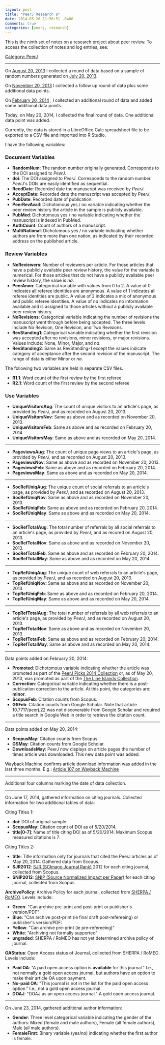 ```yaml
---
layout: post
title: "PeerJ Research 9"
date: 2014-05-20 11:56:51 -0400
comments: true
categories: [peerj, research]
---
```


This is the ninth set of notes on a research project about peer
review. To access the collection of notes and log entries, see:

[Category: PeerJ](/blog/categories/peerj)

---

On [August 20, 2013](/blog/2013/08/20/peerj-research-2/) I
collected a round of data based on a sample of random numbers
generated on [July 20, 2013](/blog/2013/07/20/peerj-research/).

On [November 20, 2013](/blog/2013/11/20/peerj-research-7/) I
collected a follow up round of data plus some additional data
points.

On [February 20, 2014](/blog/2013/11/20/peerj-research-8/) , I
collected an additional round of data and added some additional
data points.

Today, on May 20, 2014, I collected the final round of data. One
additional data point was added.

Currently, the data is stored in a LibreOffice Calc spreadsheet
file to be exported to a CSV file and imported into R Studio.

I have the following variables:

### Document Variables

* **RandomNum**: The random number originally generated.
  Corresponds to the DOI assigned to *PeerJ*.
* **doi**: The DOI assigned to *PeerJ*. Corresponds to the random
  number. *PeerJ*'s DOIs are easily identified as sequential.
* **RecdDate**: Recorded date the manuscript was received by
  *PeerJ*.
* **AcceptDate**: Recorded date the manuscript was accepted by
  *PeerJ*.
* **PubDate**: Recorded date of publication.
* **PeerRevAvail**: Dichotomous yes / no variable indicating
  whether the peer review history the article in the sample is
  publicly available.
* **PubMed**: Dichotomous yes / no variable indicating whether the
  manuscript is indexed in PubMed.
* **AuthCount**: Count of authors of a manuscript.
* **MultiNational**: Dichotomous yes / no variable indicating
  whether authors are from more than one nation, as indicated by
  their recorded address on the published article.

### Review Variables

* **NoReviewers**: Number of reviewers per article. For those
  articles that have a publicly available peer review history, the
  value for the variable is numerical. For those articles that do
  not have a publicly available peer review history, the value is
  *na*.
* **PeerAnon**: Categorical variable with values from 0 to 2. A
  value of 0 indicates all referee identities are anonymous. A
  value of 1 indicates all referee identities are public. A value
  of 2 indicates a mix of anonymous and public referee identities.
  A value of *na* indicates no information available and is
  assigned to those articles without a publicly available peer
  review history.
* **NoRevisions**: Categorical variable indicating the number of
  revisions the manuscript went through before being accepted. The
  three levels include No Revision, One Revision, and Two
  Revisions.
* **RevStanding1**: Categorical variable indicating whether the
  first revision was accepted after no revisions, minor revisions,
  or major revisions. Values include: None, Minor, Major, and
  *na*.
* **RevStanding2**: Same as RevStanding-1 except the values
  indicate category of acceptance after the second revision of the
  manuscript. The range of data is either Minor or *na*.

The following two variables are held in separate CSV files.

* **R1.1**: Word count of the first review by the first referee
* **R2.1**: Word count of the first review by the second referee

### Use Variables

* **UniqueVisitorsAug**: The count of unique visitors to an
  article's page, as provided by *PeerJ*, and as recorded on
  August 20, 2013.
* **UniqueVisitorsNov**: Same as above and as recorded on November
  20, 2013.
* **UniqueVisitorsFeb**: Same as above and as recorded on February
  20, 2014.
* **UniqueVisitorsMay**: Same as above and as recorded on May 20,
  2014.

---

* **PageviewsAug**: The count of unique page views to an article's
  page, as provided by *PeerJ*, and as recorded on August 20,
  2013.
* **PageviewsNov**: Same as above and as recorded on November 20,
  2013.
* **PageviewsFeb**: Same as above and as recorded on February 20,
  2014.
* **PageviewsMay**: Same as above and as recorded on May 20, 2014.

---

* **SocRefUniqAug**: The unique count of social referrals to an
  article's page, as provided by *PeerJ*, and as recorded on
  August 20, 2013.
* **SocRefUniqNov**: Same as above and as recorded on November 20,
  2013.
* **SocRefUniqFeb**: Same as above and as recorded on February 20,
  2014.
* **SocRefUniqMay**: Same as above and as recorded on May 20,
  2014.

---

* **SocRefTotalAug**: The total number of referrals by all social
  referrals to an article's page, as provided by *PeerJ*, and as
  recored on August 20, 2013.
* **SocRefTotalNov**: Same as above and as recorded on November
  20, 2013.
* **SocRefTotalFeb**: Same as above and as recorded on February
  20, 2014.
* **SocRefTotalMay**: Same as above and as recorded on May 20,
  2014.

---


* **TopRefUniqAug**: The unique count of web referrals to an
  article's page, as provided by *PeerJ*, and as recorded on
  August 20, 2013.
* **TopRefUniqNov**: Same as above and as recorded on November 20,
  2013.
* **TopRefUniqFeb**: Same as above and as recorded on February 20,
  2014.
* **TopRefUniqMay**: Same as above and as recorded on May 20,
  2014.

---

* **TopRefTotalAug**: The total number of referrals by all web
  referrals to an article's page, as provided by *PeerJ*, and as
  recorded on August 20, 2013.
* **TopRefTotalNov**: Same as above and as recorded on November
  20, 2013.
* **TopRefTotalFeb**: Same as above and as recorded on February
  20, 2014.
* **TopRefTotalMay**: Same as above and as recorded on May 20,
  2014.

---

Data points added on February 20, 2014:

* **Promoted**: Dichotomous variable indicating whether the
  article was promoted as part of the [PeerJ Picks 2014
  Collection][1] or, as of May 20, 2013, was promoted as part of
  the [The Line Islands Collection][2].
* **Correction**: Categorical variable indicating whether there is
  a post-publication correction to the article. At this point, the
  categories are: **minor**.
* **ScopusFeb**: Citation counts from Scopus.
* **GSFeb**: Citation counts from Google Scholar. Note that
  article 10.7717/peerj.22 was not discoverable from Google
  Scholar and required a title search in Google Web in order to
  retrieve the citation count.

---

Data points added on May 20, 2014:

* **ScopusMay**: Citation counts from Scopus.
* **GSMay**: Citation counts from Google Scholar.
* **DownloadsMay**: PeerJ now displays on article pages the
  number of times article was downloaded. This new data point was
  added.

Wayback Machine confirms article download information was added in
the last three months. E.g.: [Article 107 on Wayback Machine][3]

---

Additional four columns marking the date of data collection.

---

On June 17, 2014, gathered information on citing journals.
Collected information for two additional tables of data:

Citing Titles 1:

* **doi**: DOI of original sample.
* **ScopusMay**: Citation count of DOI as of 5/20/2014.
* **title[0-7]**: Name of title citing DOI as of 5/20/2014.
  Maximum Scopus measured citations is 7.

Citing Titles 2:

* **title**: Title information only for journals that cited the
  PeerJ articles as of May 20, 2014. Gathered data from Scopus.
* **SJR2012**: [SJR (SCImago Journal Rank)][5] 2012 for each
  citing journal, collected from Scopus.
* **SNIP2012**: [SNIP (Source Normalized Impact per Paper)][6] for
  each citing journal, collected from Scopus.

**ArchivePolicy**: Archive Policy for each journal, collected from
[SHERPA / RoMEO][4]. Levels include:

* **Green**: "Can archive pre-print and post-print or publisher's
  version/PDF"
* **Blue**: "Can archive post-print (ie final draft
  post-refereeing) or publisher's version/PDF:
* **Yellow**: "Can archive pre-print (ie pre-refereeing)"
* **White**: "Archiving not formally supported"
* **ungraded**: SHERPA / RoMEO has not yet determined archive
  policy of journal.

**OAStatus**: Open Access status of Journal, collected from SHERPA
/ RoMEO. Levels include:

* **Paid OA**: "A paid open access option is **available** for
  this journal." I.e., not normally a gold open access journal,
  but authors have an option to make their article OA upon
  payment.
* **No-paid OA**: "This journal is not in the list for the paid
  open access option." I.e., not a gold open access journal.
* **DOAJ**: "DOAJ as an open access journal."  A gold open access
  journal.

---

On June 23, 2014, gathered additional author information:

* **Gender**: Three level categorical variable indicating the gender of the
  authors: Mixed (female and male authors), Female (all female authors), Male
  (all male authors).
* **FemaleFirst**: Binary variable (yes/no) indicating whether the first author
  is female.

[1]: https://peerj.com/collections/5-peerjpicks/ "PeerJ Picks 2014"
[2]: https://peerj.com/collections/1-line-islands/ "The Line Islands Collection"
[3]: http://web.archive.org/web/20131026113907/https://peerj.com/articles/107/ "PeerJ Wayback Machine"
[4]: http://www.sherpa.ac.uk/romeo/ "SHERPA / RoMEO"
[5]: http://www.journalmetrics.com/sjr.php "SJR"
[6]: http://www.journalmetrics.com/snip.php "SNIP"
